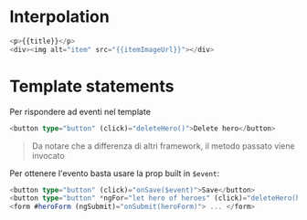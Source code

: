 # Interpolation

```ts
<p>{{title}}</p>
<div><img alt="item" src="{{itemImageUrl}}"></div>
```

# Template statements

Per rispondere ad eventi nel template


```ts
<button type="button" (click)="deleteHero()">Delete hero</button>
```

>Da notare che a differenza di altri framework, il metodo passato viene invocato

Per ottenere l'evento basta usare la prop built in `$event`:

```ts
<button type="button" (click)="onSave($event)">Save</button>
<button type="button" *ngFor="let hero of heroes" (click)="deleteHero(hero)">{{hero.name}}</button>
<form #heroForm (ngSubmit)="onSubmit(heroForm)"> ... </form>
```